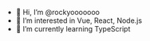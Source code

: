 - 👋 Hi, I’m @rockyooooooo
- 👀 I’m interested in Vue, React, Node.js
- 🌱 I’m currently learning TypeScript
<!-- - 💞️ I’m looking to collaborate on ... -->
<!-- - 📫 How to reach me ... -->

<!---
rockyooooooo/rockyooooooo is a ✨ special ✨ repository because its `README.md` (this file) appears on your GitHub profile.
You can click the Preview link to take a look at your changes.
--->
